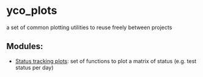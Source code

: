 # yco_plots
a set of common plotting utilities to reuse freely between projects

## Modules:
  * [Status tracking plots](test_status_tracking): set of functions to plot a matrix of status (e.g. test status per day)
